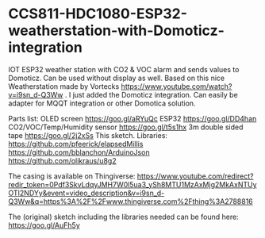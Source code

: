 # CCS811-HDC1080-ESP32-weatherstation-with-Domoticz-integration
IOT ESP32 weather station with CO2 &amp; VOC alarm and sends values to Domoticz. 
Can be used without display as well. 
Based on this nice Weatherstation made by Vortecks
https://www.youtube.com/watch?v=i9sn_d-Q3Ww .
I just added the Domoticz integration. 
Can easily be adapter for MQQT integration or other Domotica solution.


Parts list:
OLED screen https://goo.gl/aRYuQc
ESP32 https://goo.gl/DD4han
CO2/VOC/Temp/Humidity sensor https://goo.gl/t5s1hx
3m double sided tape https://goo.gl/2j2xSs
This sketch.
Libraries:
https://github.com/pfeerick/elapsedMillis
https://github.com/bblanchon/ArduinoJson
https://github.com/olikraus/u8g2

The casing is available on Thingiverse: https://www.youtube.com/redirect?redir_token=0Pdf3SkvLdqyJMH7W0l5ua3_ySh8MTU1MzAxMjg2MkAxNTUyOTI2NDYy&event=video_description&v=i9sn_d-Q3Ww&q=https%3A%2F%2Fwww.thingiverse.com%2Fthing%3A2788816

The (original) sketch including the libraries needed can be found here: https://goo.gl/AuFh5y

